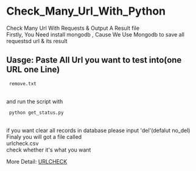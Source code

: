 # Check_Many_Url_With_Python<br>
Check Many Url With Requests &amp; Output A Result file<br>
Firstly, You Need install mongodb , Cause We Use Mongodb to save all requestsd url & its result<br>
## Uasge: Paste All Url you want to test into(one URL one Line)<br>
     remove.txt    
<br>
and run the script with <br>

     python get_status.py 
 <br>
 if you want clear all records in database please input  'del'(defalut no_del)<br>
Finaly you will got a file called <br>
    urlcheck.csv
<br>
check whether it's what you want<br>

More Detail: [URLCHECK](https://linpiner.com/posts/URL%20%20Checker--%E6%A3%80%E6%9F%A5URL%E7%9A%84Python%E5%B0%8F%E8%84%9A%E6%9C%AC)
